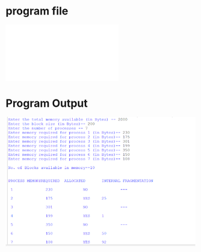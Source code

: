 # program file
![mft_Program.py](mft_Program.py)
# Program Output
![mft_output.png](mft_output.png)

